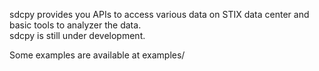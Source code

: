 sdcpy provides you APIs to access various data on STIX data center and basic tools to analyzer the data.  
sdcpy is still under development. 

Some examples are available at examples/ 
